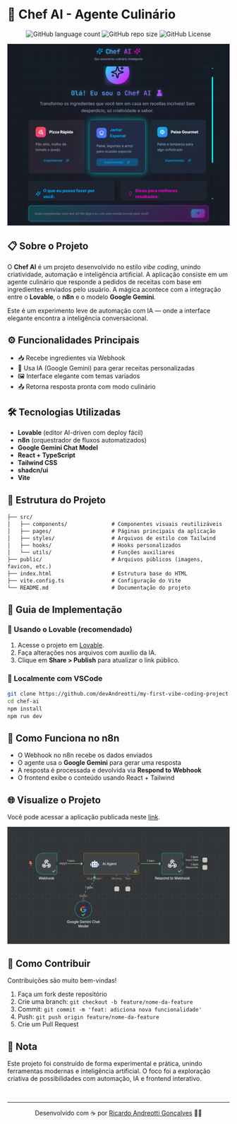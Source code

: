 # 🧠 Chef AI - Agente Culinário
<p align="center">
  <!-- Contador de linguagens -->
  <img alt="GitHub language count" src="https://img.shields.io/github/languages/count/devAndreotti/my-first-vibe-coding-project?color=FFF&labelColor=41bfff&style=flat-square">
  <!-- Tamanho do repositório -->
  <img alt="GitHub repo size" src="https://img.shields.io/github/repo-size/devAndreotti/my-first-vibe-coding-project?color=FFF&labelColor=7d83ff&style=flat-square">
  <!-- Licença -->
  <img alt="GitHub License" src="https://img.shields.io/github/license/devAndreotti/devAndreotti?color=FFF&labelColor=ba45ff&style=flat-square">
</p>

<div align="center">
  <img src="./src/project-01.png" alt="Visual do Chef AI">
</div>

## 📋 Sobre o Projeto
O **Chef AI** é um projeto desenvolvido no estilo *vibe coding*, unindo criatividade, automação e inteligência artificial. A aplicação consiste em um agente culinário que responde a pedidos de receitas com base em ingredientes enviados pelo usuário. A mágica acontece com a integração entre o **Lovable**, o **n8n** e o modelo **Google Gemini**.

Este é um experimento leve de automação com IA — onde a interface elegante encontra a inteligência conversacional.

## ⚙️ Funcionalidades Principais
* 📥 Recebe ingredientes via Webhook
* 🧠 Usa IA (Google Gemini) para gerar receitas personalizadas
* 🖼 Interface elegante com temas variados
* 📤 Retorna resposta pronta com modo culinário

## 🛠 Tecnologias Utilizadas
* **Lovable** (editor AI-driven com deploy fácil)
* **n8n** (orquestrador de fluxos automatizados)
* **Google Gemini Chat Model**
* **React + TypeScript**
* **Tailwind CSS**
* **shadcn/ui**
* **Vite**

## 📂 Estrutura do Projeto
```
├── src/
│   ├── components/              # Componentes visuais reutilizáveis
│   ├── pages/                   # Páginas principais da aplicação
│   ├── styles/                  # Arquivos de estilo com Tailwind
│   ├── hooks/                   # Hooks personalizados
│   └── utils/                   # Funções auxiliares
├── public/                      # Arquivos públicos (imagens, favicon, etc.)
├── index.html                   # Estrutura base do HTML
├── vite.config.ts               # Configuração do Vite
└── README.md                    # Documentação do projeto
```

## 🧭 Guia de Implementação
### 🔹 Usando o Lovable (recomendado)
1. Acesse o projeto em [Lovable](https://lovable.dev/projects/4c6c1b82-1ed0-4aa5-8a2e-ebaff8653149).
2. Faça alterações nos arquivos com auxílio da IA.
3. Clique em **Share > Publish** para atualizar o link público.

### 🔹 Localmente com VSCode
```bash
git clone https://github.com/devAndreotti/my-first-vibe-coding-project.git
cd chef-ai
npm install
npm run dev
```

## 🧠 Como Funciona no n8n
* O Webhook no n8n recebe os dados enviados
* O agente usa o **Google Gemini** para gerar uma resposta
* A resposta é processada e devolvida via **Respond to Webhook**
* O frontend exibe o conteúdo usando React + Tailwind

## 🌐 Visualize o Projeto
Você pode acessar a aplicação publicada neste [link](https://lovable.dev/projects/4c6c1b82-1ed0-4aa5-8a2e-ebaff8653149).

<div align="center">
  <img src="./src/workflow-01.png" alt="Fluxo no n8n">
</div>

## 💪 Como Contribuir
Contribuições são muito bem-vindas!
1. Faça um fork deste repositório
2. Crie uma branch: `git checkout -b feature/nome-da-feature`
3. Commit: `git commit -m 'feat: adiciona nova funcionalidade'`
4. Push: `git push origin feature/nome-da-feature`
5. Crie um Pull Request

## 📝 Nota
Este projeto foi construído de forma experimental e prática, unindo ferramentas modernas e inteligência artificial. O foco foi a exploração criativa de possibilidades com automação, IA e frontend interativo.

<br>

---

<p align="center">
  Desenvolvido com ☕ por <a href="https://github.com/seuUsuario">Ricardo Andreotti Gonçalves</a> 🧑‍💻
</p>
